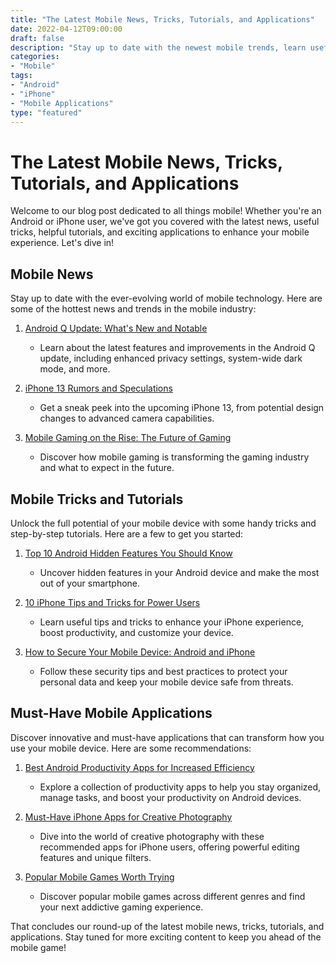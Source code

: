 ```yaml
--- 
title: "The Latest Mobile News, Tricks, Tutorials, and Applications"
date: 2022-04-12T09:00:00
draft: false
description: "Stay up to date with the newest mobile trends, learn useful tricks and tutorials, and discover exciting applications for your Android or iPhone."
categories: 
- "Mobile"
tags: 
- "Android"
- "iPhone"
- "Mobile Applications"
type: "featured"
---
```


# The Latest Mobile News, Tricks, Tutorials, and Applications

Welcome to our blog post dedicated to all things mobile! Whether you're an Android or iPhone user, we've got you covered with the latest news, useful tricks, helpful tutorials, and exciting applications to enhance your mobile experience. Let's dive in!

## Mobile News

Stay up to date with the ever-evolving world of mobile technology. Here are some of the hottest news and trends in the mobile industry:

1. [Android Q Update: What's New and Notable](https://example.com/article/1)
   - Learn about the latest features and improvements in the Android Q update, including enhanced privacy settings, system-wide dark mode, and more.

2. [iPhone 13 Rumors and Speculations](https://example.com/article/2)
   - Get a sneak peek into the upcoming iPhone 13, from potential design changes to advanced camera capabilities.

3. [Mobile Gaming on the Rise: The Future of Gaming](https://example.com/article/3)
   - Discover how mobile gaming is transforming the gaming industry and what to expect in the future.

## Mobile Tricks and Tutorials

Unlock the full potential of your mobile device with some handy tricks and step-by-step tutorials. Here are a few to get you started:

1. [Top 10 Android Hidden Features You Should Know](https://example.com/article/4)
   - Uncover hidden features in your Android device and make the most out of your smartphone.

2. [10 iPhone Tips and Tricks for Power Users](https://example.com/article/5)
   - Learn useful tips and tricks to enhance your iPhone experience, boost productivity, and customize your device.

3. [How to Secure Your Mobile Device: Android and iPhone](https://example.com/article/6)
   - Follow these security tips and best practices to protect your personal data and keep your mobile device safe from threats.

## Must-Have Mobile Applications

Discover innovative and must-have applications that can transform how you use your mobile device. Here are some recommendations:

1. [Best Android Productivity Apps for Increased Efficiency](https://example.com/article/7)
   - Explore a collection of productivity apps to help you stay organized, manage tasks, and boost your productivity on Android devices.

2. [Must-Have iPhone Apps for Creative Photography](https://example.com/article/8)
   - Dive into the world of creative photography with these recommended apps for iPhone users, offering powerful editing features and unique filters.

3. [Popular Mobile Games Worth Trying](https://example.com/article/9)
   - Discover popular mobile games across different genres and find your next addictive gaming experience.

That concludes our round-up of the latest mobile news, tricks, tutorials, and applications. Stay tuned for more exciting content to keep you ahead of the mobile game!
